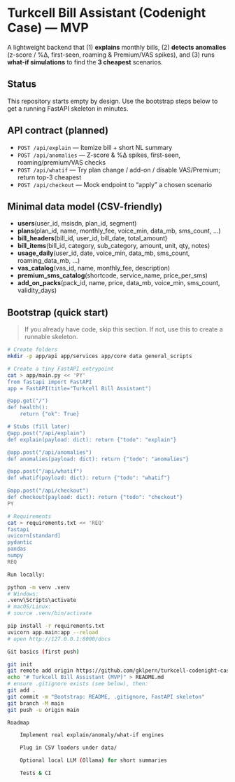 # Turkcell Bill Assistant (Codenight Case) — MVP

A lightweight backend that (1) **explains** monthly bills, (2) **detects anomalies** (z-score / %Δ, first-seen, roaming & Premium/VAS spikes), and (3) runs **what-if simulations** to find the **3 cheapest** scenarios.

## Status
This repository starts empty by design. Use the bootstrap steps below to get a running FastAPI skeleton in minutes.

## API contract (planned)
- `POST /api/explain` — Itemize bill + short NL summary
- `POST /api/anomalies` — Z-score & %Δ spikes, first-seen, roaming/premium/VAS checks
- `POST /api/whatif` — Try plan change / add-on / disable VAS/Premium; return top-3 cheapest
- `POST /api/checkout` — Mock endpoint to “apply” a chosen scenario

## Minimal data model (CSV-friendly)
- **users**(user_id, msisdn, plan_id, segment)
- **plans**(plan_id, name, monthly_fee, voice_min, data_mb, sms_count, …)
- **bill_headers**(bill_id, user_id, bill_date, total_amount)
- **bill_items**(bill_id, category, sub_category, amount, unit, qty, notes)
- **usage_daily**(user_id, date, voice_min, data_mb, sms_count, roaming_data_mb, …)
- **vas_catalog**(vas_id, name, monthly_fee, description)
- **premium_sms_catalog**(shortcode, service_name, price_per_sms)
- **add_on_packs**(pack_id, name, price, data_mb, voice_min, sms_count, validity_days)

## Bootstrap (quick start)
> If you already have code, skip this section. If not, use this to create a runnable skeleton.

```bash
# Create folders
mkdir -p app/api app/services app/core data general_scripts

# Create a tiny FastAPI entrypoint
cat > app/main.py << 'PY'
from fastapi import FastAPI
app = FastAPI(title="Turkcell Bill Assistant")

@app.get("/")
def health():
    return {"ok": True}

# Stubs (fill later)
@app.post("/api/explain")
def explain(payload: dict): return {"todo": "explain"}

@app.post("/api/anomalies")
def anomalies(payload: dict): return {"todo": "anomalies"}

@app.post("/api/whatif")
def whatif(payload: dict): return {"todo": "whatif"}

@app.post("/api/checkout")
def checkout(payload: dict): return {"todo": "checkout"}
PY

# Requirements
cat > requirements.txt << 'REQ'
fastapi
uvicorn[standard]
pydantic
pandas
numpy
REQ

Run locally:

python -m venv .venv
# Windows:
.venv\Scripts\activate
# macOS/Linux:
# source .venv/bin/activate

pip install -r requirements.txt
uvicorn app.main:app --reload
# open http://127.0.0.1:8000/docs

Git basics (first push)

git init
git remote add origin https://github.com/gklpern/turkcell-codenight-case4
echo "# Turkcell Bill Assistant (MVP)" > README.md
# ensure .gitignore exists (see below), then:
git add .
git commit -m "Bootstrap: README, .gitignore, FastAPI skeleton"
git branch -M main
git push -u origin main

Roadmap

    Implement real explain/anomaly/what-if engines

    Plug in CSV loaders under data/

    Optional local LLM (Ollama) for short summaries

    Tests & CI
